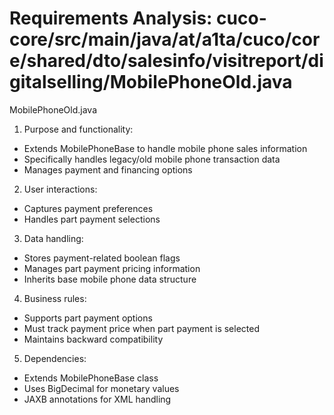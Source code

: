 # Requirements Analysis: cuco-core/src/main/java/at/a1ta/cuco/core/shared/dto/salesinfo/visitreport/digitalselling/MobilePhoneOld.java

MobilePhoneOld.java
1. Purpose and functionality:
- Extends MobilePhoneBase to handle mobile phone sales information
- Specifically handles legacy/old mobile phone transaction data
- Manages payment and financing options

2. User interactions:
- Captures payment preferences
- Handles part payment selections

3. Data handling:
- Stores payment-related boolean flags
- Manages part payment pricing information
- Inherits base mobile phone data structure

4. Business rules:
- Supports part payment options
- Must track payment price when part payment is selected
- Maintains backward compatibility

5. Dependencies:
- Extends MobilePhoneBase class
- Uses BigDecimal for monetary values
- JAXB annotations for XML handling